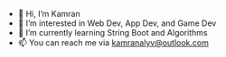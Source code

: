 - 👋 Hi, I’m Kamran
- 👀 I’m interested in Web Dev, App Dev, and Game Dev
- 🌱 I’m currently learning String Boot and Algorithms
- 📫 You can reach me via kamranalyv@outlook.com
